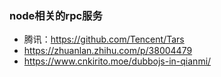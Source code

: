 ### node相关的rpc服务
* 腾讯：https://github.com/Tencent/Tars
* https://zhuanlan.zhihu.com/p/38004479
* https://www.cnkirito.moe/dubbojs-in-qianmi/
